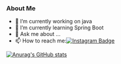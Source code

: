 ### About Me


- 🔭 I’m currently working on java
- 🌱 I’m currently learning Spring Boot
- 💬 Ask me about ...
- 📫 How to reach me:[![Instagram Badge](https://img.shields.io/badge/-Instagram-C13584?style=flat-quare&labelColor=C13584&logo=instagram&logoColor=white&link=link)](https://www.instagram.com/alper.senerr/)

[![Anurag's GitHub stats](https://github-readme-stats.vercel.app/api?username=alpersener)](https://github.com/anuraghazra/github-readme-stats)

